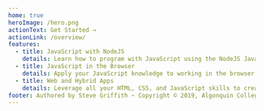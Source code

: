 ```yaml
---
home: true
heroImage: /hero.png
actionText: Get Started →
actionLink: /overview/
features:
  - title: JavaScript with NodeJS
    details: Learn how to program with JavaScript using the NodeJS Javascript engine that runs as a stand alone program outside the browser.
  - title: JavaScript in the Browser
    details: Apply your JavaScript knowledge to working in the browser. Use JavaScript to control the DOM and HTML5 APIs.
  - title: Web and Hybrid Apps
    details: Leverage all your HTML, CSS, and JavaScript skills to create both interactive web apps and hybrid mobile apps. Use AJAX technology to dynamically update the data in your app. Use Cordova to package your apps to run on Android or iOS devices.
footer: Authored by Steve Griffith ~ Copyright © 2019, Algonquin College of Applied Arts and Technology
---
```


<ContactCard 
  name="SuCheng Lee"
  img-url="/steve-griffith.jpeg"
  bio="Professor of the Mobile Application Design & Development program at Algonquin College"
  :details="[
      { label: 'email', value: 'lees1@algonquincollge.com' }, 
      { label: 'twitter', value: '@UXResearchLab' }, 
      { label: 'github', value: 'lees1' }, 
      { label: 'office', value: 'Zoom - by appointment' }
    ]"
/>
